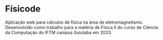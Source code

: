 # Físicode
Aplicação web para cálculos de física na área de eletromagnetismo. Desenvolvido como trabalho para a matéria de Física II do curso de Ciência da Computação do IFTM campus Ituiutaba em 2023. 
